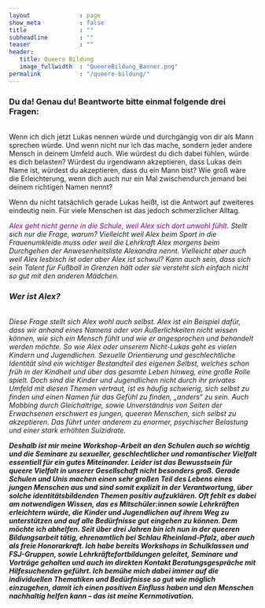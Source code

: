 ```yaml
---
layout              : page
show_meta           : false
title               : ""
subheadline         : ""
teaser              : ""
header:
   title: Queere Bildung
   image_fullwidth  : "QueereBildung_Banner.png"
permalink           : "/queere-bildung/"
---
```


<h3> Du da! Genau du! Beantworte bitte einmal folgende drei Fragen: </h3> <br>
Wenn ich dich jetzt Lukas nennen würde und durchgängig von dir als Mann sprechen würde.
Und wenn nicht nur ich das mache, sondern jeder andere Mensch in deinem Umfeld auch.
Wie würdest du dich dabei fühlen, würde es dich belasten?
Würdest du irgendwann akzeptieren, dass Lukas dein Name ist, würdest du akzeptieren, dass du ein 
Mann bist?
Wie groß wäre die Erleichterung, wenn dich auch nur ein Mal zwischendurch jemand bei deinem 
richtigen Namen nennt?

Wenn du nicht tatsächlich gerade Lukas heißt, ist die Antwort auf zweiteres eindeutig nein.
Für viele Menschen ist das jedoch schmerzlicher Alltag.

<font><font color =purple><i> Alex geht nicht gerne in die Schule, weil Alex sich dort unwohl fühlt. <i></font>
<i> Stellt sich nur die Frage, warum? <i>
<i> Vielleicht weil Alex beim Sport in die Frauenumkleide muss oder weil die Lehrkraft Alex morgens <i>
<i> beim Durchgehen der Anwesenheitsliste Alexandra nennt. <i>
<i> Vielleicht aber auch weil Alex lesbisch ist oder aber Alex ist schwul? <i>
<i> Kann auch sein, dass sich sein Talent für Fußball in Grenzen hält oder sie versteht sich einfach <i>
<i> nicht so gut mit den anderen Mädchen. <i>

<h3> Wer ist Alex? </h3> <br>
Diese Frage stellt sich Alex wohl auch selbst. Alex ist ein Beispiel dafür, dass wir anhand eines 
Namens oder von Äußerlichkeiten nicht wissen können, wie sich ein Mensch fühlt und wie er 
angesprochen und behandelt werden möchte.
So wie Alex oder unserem Nicht-Lukas geht es vielen Kindern und Jugendlichen. Sexuelle 
Orientierung und geschlechtliche Identität sind ein wichtiger Bestandteil des eigenen Selbst, welches
schon früh in der Kindheit und über das gesamte Leben hinweg, eine große Rolle spielt.
Doch sind die Kinder und Jugendlichen nicht durch ihr privates Umfeld mit diesen Themen vertraut, 
ist es häufig schwierig, sich selbst zu finden und einen Namen für das Gefühl zu finden, „anders“ zu 
sein. 
Auch Mobbing durch Gleichaltrige, sowie Unverständnis von Seiten der Erwachsenen erschwert es 
jungen, queeren Menschen, sich selbst zu akzeptieren. Das führt unter anderem zu enormer, 
psychischer Belastung und einer stark erhöhten Suizidrate.

<b> Deshalb ist mir meine Workshop-Arbeit an den Schulen auch so wichtig <b>
und die Seminare zu sexueller, geschlechtlicher und romantischer Vielfalt essentiell für ein gutes Miteinander. Leider ist 
das Bewusstsein für queere Vielfalt in unserer Gesellschaft nicht besonders groß. Gerade Schulen 
und Unis machen einen sehr großen Teil des Lebens eines jungen Menschen aus und sind somit 
explizit in der Verantwortung, über solche identitätsbildenden Themen positiv aufzuklären. Oft fehlt 
es dabei am notwendigen Wissen, das es Mitschüler:innen sowie Lehrkräften erleichtern würde, die 
Kinder und Jugendlichen auf ihrem Weg zu unterstützen und auf alle Bedürfnisse gut eingehen zu 
können.
Dem möchte ich abhelfen. Seit über drei Jahren bin ich nun in der queeren Bildungsarbeit tätig, 
ehrenamtlich bei Schlau Rheinland-Pfalz, aber auch als freie Honorarkraft. Ich habe bereits 
Workshops in Schulklassen und FSJ-Gruppen, sowie Lehrkräftefortbildungen geleitet, Seminare und 
Vorträge gehalten und auch im direkten Kontakt Beratungsgespräche mit Hilfesuchenden geführt.
Ich bemühe mich dabei immer auf die individuellen Thematiken und Bedürfnisse so gut wie möglich 
einzugehen, damit ich einen positiven Einfluss haben und den Menschen nachhaltig helfen kann –
das ist meine Kernmotivation.
